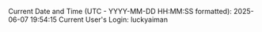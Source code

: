 Current Date and Time (UTC - YYYY-MM-DD HH:MM:SS formatted): 2025-06-07 19:54:15
Current User's Login: luckyaiman
